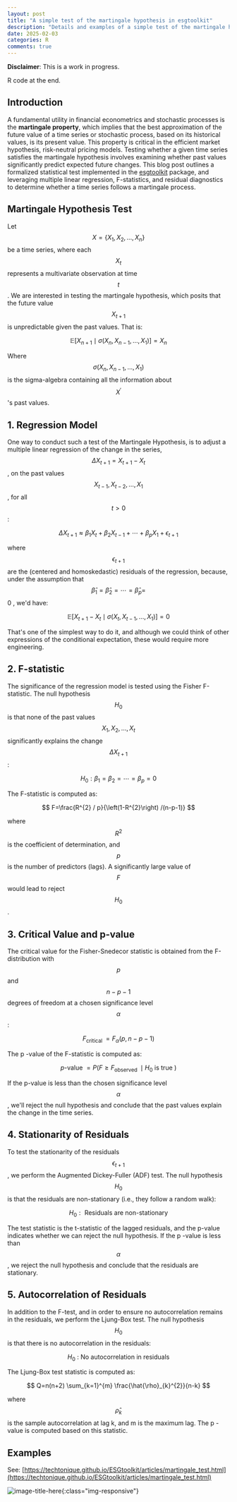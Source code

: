 ```yaml
---
layout: post
title: "A simple test of the martingale hypothesis in esgtoolkit"
description: "Details and examples of a simple test of the martingale hypothesis in esgtoolkit"
date: 2025-02-03
categories: R
comments: true
---
```


**Disclaimer**: This is a work in progress.

R code at the end. 

## Introduction

A fundamental utility in financial econometrics and stochastic processes is the **martingale property**, which implies that the best approximation of the future value of a time series or stochastic process, based on its historical values, is its present value. This property is critical in the efficient market hypothesis, risk-neutral pricing models. Testing whether a given time series satisfies the martingale hypothesis involves examining whether past values significantly predict expected future changes. This blog post outlines a formalized statistical test implemented in the [esgtoolkit](https://github.com/techtonique/esgtoolkit) package, and leveraging multiple linear regression, F-statistics, and residual diagnostics to determine whether a time series follows a martingale process.

## Martingale Hypothesis Test

Let $$X=\left\{X_{1}, X_{2}, \ldots, X_{n}\right\}$$ be a time series, where each $$X_{t}$$ represents a multivariate observation at time $$t$$. We are interested in testing the martingale hypothesis, which posits that the future value $$X_{t+1}$$ is unpredictable given the past values. That is:

$$
\begin{equation*}
\mathbb{E}\left[X_{n+1} \mid \sigma\left(X_{n}, X_{n-1}, \ldots, X_{1}\right)\right]=X_{n} \tag{1}
\end{equation*}
$$

Where $$\sigma\left(X_{n}, X_{n-1}, \ldots, X_{1}\right)$$ is the sigma-algebra containing all the information about $$X^{\prime}$$ 's past values.

## 1. Regression Model

One way to conduct such a test of the Martingale Hypothesis, is to adjust a multiple linear regression of the change in the series, $$\Delta X_{t+1}=X_{t+1}-X_{t}$$, on the past values $$X_{t-1}, X_{t-2}, \ldots, X_{1}$$, for all $$t>0$$ :

$$
\Delta X_{t+1} \approx \beta_{1} X_{t}+\beta_{2} X_{t-1}+\cdots+\beta_{p} X_{1}+\epsilon_{t+1}
$$

where $$\epsilon_{t+1}$$ are the (centered and homoskedastic) residuals of the regression, because, under the assumption that $$\hat{\beta}_{1}=\hat{\beta}_{2}=\cdots=\hat{\beta}_{p}=$$ 0 , we'd have:

$$
\begin{equation*}
\mathbb{E}\left[X_{t+1}-X_{t} \mid \sigma\left(X_{t}, X_{t-1}, \ldots, X_{1}\right)\right]=0 \tag{2}
\end{equation*}
$$

That's one of the simplest way to do it, and although we could think of other expressions of the conditional expectation, these would require more engineering.

## 2. F-statistic

The significance of the regression model is tested using the Fisher F-statistic. The null hypothesis $$H_{0}$$ is that none of the past values $$X_{1}, X_{2}, \ldots, X_{t}$$ significantly explains the change $$\Delta X_{t+1}$$ :

$$
H_{0}: \beta_{1}=\beta_{2}=\cdots=\beta_{p}=0
$$

The F-statistic is computed as:

$$
F=\frac{R^{2} / p}{\left(1-R^{2}\right) /(n-p-1)}
$$

where $$R^{2}$$ is the coefficient of determination, and $$p$$ is the number of predictors (lags). A significantly large value of $$F$$ would lead to reject $$H_{0}$$.

## 3. Critical Value and p-value

The critical value for the Fisher-Snedecor statistic is obtained from the F-distribution with $$p$$ and $$n-p-1$$ degrees of freedom at a chosen significance level $$\alpha$$ :

$$
F_{\text {critical }}=F_{\alpha}(p, n-p-1)
$$

The p -value of the F-statistic is computed as:

$$
p \text {-value }=P\left(F \geq F_{\text {observed }} \mid H_{0} \text { is true }\right)
$$

If the p-value is less than the chosen significance level $$\alpha$$, we'll reject the null hypothesis and conclude that the past values explain the change in the time series.

## 4. Stationarity of Residuals

To test the stationarity of the residuals $$\epsilon_{t+1}$$, we perform the Augmented Dickey-Fuller (ADF) test. The null hypothesis $$H_{0}$$ is that the residuals are non-stationary (i.e., they follow a random walk):

$$
H_{0}: \text { Residuals are non-stationary }
$$

The test statistic is the t-statistic of the lagged residuals, and the p-value indicates whether we can reject the null hypothesis. If the p -value is less than $$\alpha$$, we reject the null hypothesis and conclude that the residuals are stationary.

## 5. Autocorrelation of Residuals

In addition to the F-test, and in order to ensure no autocorrelation remains in the residuals, we perform the Ljung-Box test. The null hypothesis $$H_{0}$$ is that there is no autocorrelation in the residuals:

$$
H_{0} \text { : No autocorrelation in residuals }
$$

The Ljung-Box test statistic is computed as:

$$
Q=n(n+2) \sum_{k=1}^{m} \frac{\hat{\rho}_{k}^{2}}{n-k}
$$

where $$\hat{\rho}_{k}$$ is the sample autocorrelation at lag k, and m is the maximum lag. The p -value is computed based on this statistic.

## Examples

See: [https://techtonique.github.io/ESGtoolkit/articles/martingale_test.html](https://techtonique.github.io/ESGtoolkit/articles/martingale_test.html)

![image-title-here]({{base}}/images/2023-10-09/2023-10-09-image1.png){:class="img-responsive"}